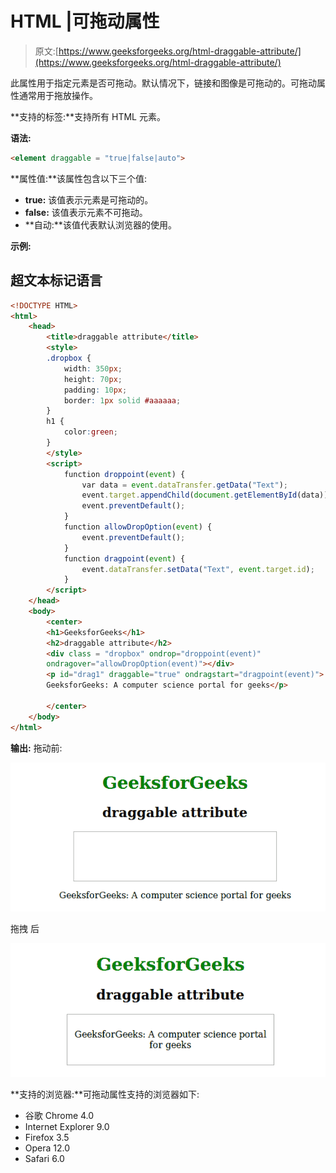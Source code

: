 # HTML |可拖动属性

> 原文:[https://www.geeksforgeeks.org/html-draggable-attribute/](https://www.geeksforgeeks.org/html-draggable-attribute/)

此属性用于指定元素是否可拖动。默认情况下，链接和图像是可拖动的。可拖动属性通常用于拖放操作。

**支持的标签:**支持所有 HTML 元素。

**语法:**

```html
<element draggable = "true|false|auto">
```

**属性值:**该属性包含以下三个值:

*   **true:** 该值表示元素是可拖动的。
*   **false:** 该值表示元素不可拖动。
*   **自动:**该值代表默认浏览器的使用。

**示例:**

## 超文本标记语言

```html
<!DOCTYPE HTML>
<html>
    <head>
        <title>draggable attribute</title>
        <style>
        .dropbox {
            width: 350px;
            height: 70px;
            padding: 10px;
            border: 1px solid #aaaaaa;
        }
        h1 {
            color:green;
        }
        </style>
        <script>
            function droppoint(event) {
                var data = event.dataTransfer.getData("Text");
                event.target.appendChild(document.getElementById(data));
                event.preventDefault();
            }
            function allowDropOption(event) {
                event.preventDefault();
            }
            function dragpoint(event) {
                event.dataTransfer.setData("Text", event.target.id);
            }
        </script>
    </head>
    <body>
        <center>
        <h1>GeeksforGeeks</h1>
        <h2>draggable attribute</h2>
        <div class = "dropbox" ondrop="droppoint(event)"
        ondragover="allowDropOption(event)"></div>
        <p id="drag1" draggable="true" ondragstart="dragpoint(event)">
        GeeksforGeeks: A computer science portal for geeks</p>

        </center>
    </body>
</html>
```

**输出:**
拖动前:

![](img/b88d7f13cd94330aa5ae8f57cc93fdcd.png)

拖拽
后

![](img/7e6d51e3663aa63a382a3d814a759843.png)

**支持的浏览器:**可拖动属性支持的浏览器如下:

*   谷歌 Chrome 4.0
*   Internet Explorer 9.0
*   Firefox 3.5
*   Opera 12.0
*   Safari 6.0